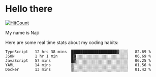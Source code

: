 # Hello there

[![HitCount](http://hits.dwyl.com/na-ji/na-ji.svg)](https://youtu.be/dQw4w9WgXcQ)

My name is Naji

Here are some real time stats about my coding habits:

<!--START_SECTION:waka-->
```text
TypeScript   12 hrs 38 mins  ████████████████████▓░░░░   82.69 % 
JSON         1 hr 1 min      █▓░░░░░░░░░░░░░░░░░░░░░░░   06.69 % 
JavaScript   57 mins         █▓░░░░░░░░░░░░░░░░░░░░░░░   06.25 % 
YAML         14 mins         ▒░░░░░░░░░░░░░░░░░░░░░░░░   01.56 % 
Docker       13 mins         ▒░░░░░░░░░░░░░░░░░░░░░░░░   01.42 % 
```
<!--END_SECTION:waka-->
